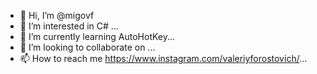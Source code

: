 - 👋 Hi, I’m @migovf
- 👀 I’m interested in C# ...
- 🌱 I’m currently learning AutoHotKey...
- 💞️ I’m looking to collaborate on ...
- 📫 How to reach me https://www.instagram.com/valeriyforostovich/...

<!---
migovf/migovf is a ✨ special ✨ repository because its `README.md` (this file) appears on your GitHub profile.
You can click the Preview link to take a look at your changes.
--->
